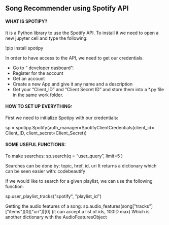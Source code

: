 ## Song Recommender using Spotify API

#### WHAT IS SPOTIPY?

It is a Python library to use the Spotify API.
To install it we need to open a new jupyter cell and type the following:

!pip install spotipy

In order to have access to the API, we need to get our credentials.
- Go to “ developer dasboard”:
- Register for the account
- Get an account
- Create a new App and give it any name and a description
- Get your “Client_ID” and “Client Secret ID” and store them into a *.py file in the same work folder.

#### HOW TO SET UP EVERYTHING:

First we need to initialize Spotipy with our credentials:

sp = spotipy.Spotify(auth_manager=SpotifyClientCredentials(client_id= Client_ID,
                                                       client_secret=Client_Secret))

#### SOME USEFUL FUNCTIONS:

To make searches:
sp.search(q = “user_query”, limit=5 ) 

Searches can be done by: topic, href, id, uri
It returns a dictionary which can be seen easier with: codebeautify

If we would like to search for a given playlist, we can use the following function:

sp.user_playlist_tracks("spotify", "playlist_id")

Getting the audio features of a song:
sp.audio_features(song["tracks"]["items"][0]["uri"])[0] (it can accept a list of ids, 100ID max)
Which is another dictionary with the AudioFeaturesObject






